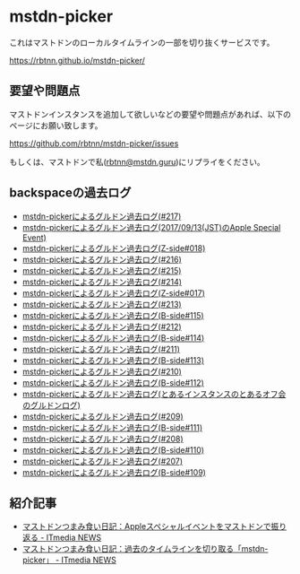 
# mstdn-picker

これはマストドンのローカルタイムラインの一部を切り抜くサービスです。  

https://rbtnn.github.io/mstdn-picker/

## 要望や問題点

マストドンインスタンスを追加して欲しいなどの要望や問題点があれば、以下のページにお願い致します。  

https://github.com/rbtnn/mstdn-picker/issues

もしくは、マストドンで私([rbtnn@mstdn.guru](https://mstdn.guru/@rbtnn))にリプライをください。  

## backspaceの過去ログ

* [mstdn-pickerによるグルドン過去ログ(#217)](https://rbtnn.github.io/mstdn-picker/?instance=mstdn.guru&since_id=692689&max_id=694199)
* [mstdn-pickerによるグルドン過去ログ(2017/09/13(JST)のApple Special Event)](https://rbtnn.github.io/mstdn-picker/?instance=mstdn.guru&since_id=673864&max_id=676033)
* [mstdn-pickerによるグルドン過去ログ(Z-side#018)](https://rbtnn.github.io/mstdn-picker/?instance=mstdn.guru&since_id=664332&max_id=665468)
* [mstdn-pickerによるグルドン過去ログ(#216)](https://rbtnn.github.io/mstdn-picker/?instance=mstdn.guru&since_id=658859&max_id=660216)
* [mstdn-pickerによるグルドン過去ログ(#215)](https://rbtnn.github.io/mstdn-picker/?instance=mstdn.guru&since_id=633838&max_id=635825)
* [mstdn-pickerによるグルドン過去ログ(#214)](https://rbtnn.github.io/mstdn-picker/?instance=mstdn.guru&since_id=611658&max_id=612923)
* [mstdn-pickerによるグルドン過去ログ(Z-side#017)](https://rbtnn.github.io/mstdn-picker/?instance=mstdn.guru&since_id=598676&max_id=599439)
* [mstdn-pickerによるグルドン過去ログ(#213)](https://rbtnn.github.io/mstdn-picker/?instance=mstdn.guru&since_id=584638&max_id=585656)
* [mstdn-pickerによるグルドン過去ログ(B-side#115)](https://rbtnn.github.io/mstdn-picker/?instance=mstdn.guru&since_id=573313&max_id=574555)
* [mstdn-pickerによるグルドン過去ログ(#212)](https://rbtnn.github.io/mstdn-picker/?instance=mstdn.guru&since_id=559221&max_id=560821)
* [mstdn-pickerによるグルドン過去ログ(B-side#114)](https://rbtnn.github.io/mstdn-picker/?instance=mstdn.guru&since_id=547703&max_id=548926)
* [mstdn-pickerによるグルドン過去ログ(#211)](https://rbtnn.github.io/mstdn-picker/?instance=mstdn.guru&since_id=530663&max_id=531598)
* [mstdn-pickerによるグルドン過去ログ(B-side#113)](https://rbtnn.github.io/mstdn-picker/?instance=mstdn.guru&since_id=522286&max_id=523318)
* [mstdn-pickerによるグルドン過去ログ(#210)](https://rbtnn.github.io/mstdn-picker/?instance=mstdn.guru&since_id=506665&max_id=507872)
* [mstdn-pickerによるグルドン過去ログ(B-side#112)](https://rbtnn.github.io/mstdn-picker/?instance=mstdn.guru&since_id=490461&max_id=491867)
* [mstdn-pickerによるグルドン過去ログ(とあるインスタンスのとあるオフ会のグルドンログ)](https://rbtnn.github.io/mstdn-picker/?instance=mstdn.guru&since_id=476040&max_id=478079)
* [mstdn-pickerによるグルドン過去ログ(#209)](https://rbtnn.github.io/mstdn-picker/?instance=mstdn.guru&since_id=470703&max_id=471640)
* [mstdn-pickerによるグルドン過去ログ(B-side#111)](https://rbtnn.github.io/mstdn-picker/?instance=mstdn.guru&since_id=457762&max_id=458611)
* [mstdn-pickerによるグルドン過去ログ(#208)](https://rbtnn.github.io/mstdn-picker/?instance=mstdn.guru&since_id=441438&max_id=442675)
* [mstdn-pickerによるグルドン過去ログ(B-side#110)](https://rbtnn.github.io/mstdn-picker/?instance=mstdn.guru&since_id=429488&max_id=430653)
* [mstdn-pickerによるグルドン過去ログ(#207)](https://rbtnn.github.io/mstdn-picker/?instance=mstdn.guru&since_id=413183&max_id=414527)
* [mstdn-pickerによるグルドン過去ログ(B-side#109)](https://rbtnn.github.io/mstdn-picker/?instance=mstdn.guru&since_id=400670&max_id=401691)

## 紹介記事

* [マストドンつまみ食い日記：Appleスペシャルイベントをマストドンで振り返る - ITmedia NEWS](http://www.itmedia.co.jp/news/articles/1709/13/news152.html)
* [マストドンつまみ食い日記：過去のタイムラインを切り取る「mstdn-picker」 - ITmedia NEWS](http://www.itmedia.co.jp/news/articles/1707/19/news138.html)


